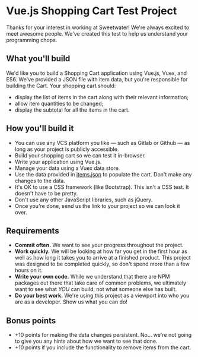 # Vue.js Shopping Cart Test Project

Thanks for your interest in working at Sweetwater! We're always excited to meet awesome people. We've created this test to help us understand your programming chops.

## What you'll build

We'd like you to build a Shopping Cart application using Vue.js, Vuex, and ES6. We've provided a JSON file with item data, but you're responsible for building the Cart. Your shopping cart should:

- display the list of items in the cart along with their relevant information;
- allow item quantities to be changed;
- display the subtotal for all the items in the cart.

## How you'll build it

- You can use any VCS platform you like — such as Gitlab or Github — as long as your project is publicly accessible.
- Build your shopping cart so we can test it in-browser.
- Write your application using Vue.js.
- Manage your data using a Vuex data store.
- Use the data provided in [items.json](items.json) to populate the cart. Don't make any changes to the data.
- It's OK to use a CSS framework (like Bootstrap). This isn't a CSS test. It doesn't have to be pretty.
- Don't use any other JavaScript libraries, such as jQuery.
- Once you're done, send us the link to your project so we can look it over.

## Requirements

- __Commit often.__ We want to see your progress throughout the project.
- __Work quickly.__ We will be looking at how far you get in the first hour as well as how long it takes you to arrive at a finished product. This project was designed to be completed quickly, so don't spend more than a few hours on it.
- __Write your own code.__ While we understand that there are NPM packages out there that take care of common problems, we ultimately want to see what _YOU_ can build, not what someone else has built.
- __Do your best work.__ We're using this project as a viewport into who you are as a developer. Show us what you can do!

## Bonus points

- +10 points for making the data changes persistent. No... we're not going to give you any hints about how we want to see that done.
- +10 points if you include the functionality to remove items from the cart.
